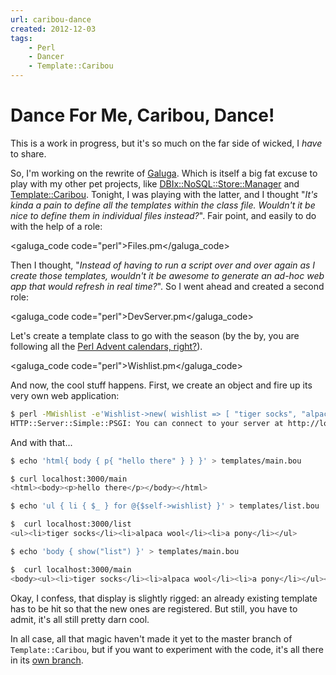 ```yaml
---
url: caribou-dance
created: 2012-12-03
tags:
    - Perl
    - Dancer
    - Template::Caribou
---
```


# Dance For Me, Caribou, Dance!

This is a work in progress, but it's so much on the far side of wicked, I
*have* to share.

So, I'm working on the rewrite of [Galuga](https://github.com/yanick/Galuga).
Which is itself a big fat excuse to play with my other pet projects, like
[DBIx::NoSQL::Store::Manager](cpan) and
[Template::Caribou](http://babyl.dyndns.org/techblog/entry/caribou). Tonight,
I was playing with the latter, and I thought "*It's kinda a pain to define all
the templates within the class file. Wouldn't it be nice to define them in
individual files instead?*".  Fair point, and easily to do with the help of a
role:

<galuga_code code="perl">Files.pm</galuga_code>

Then I thought, "*Instead of having to run a script over and over again as
I create those templates, wouldn't it be awesome to generate an ad-hoc web app
that would refresh in real time?*". So I went ahead and created a second role:

<galuga_code code="perl">DevServer.pm</galuga_code>

Let's create a template class to go with the season (by the by, you are
following all the [Perl Advent calendars, right?](http://perlnews.org/2012/12/advent-calendars/)).

<galuga_code code="perl">Wishlist.pm</galuga_code>

And now, the cool stuff happens. First, we create an object and fire up its
very own web application:

```bash
$ perl -MWishlist -e'Wishlist->new( wishlist => [ "tiger socks", "alpaca wool", "a pony" ])->dev_server'
HTTP::Server::Simple::PSGI: You can connect to your server at http://localhost:3000/
```

And with that...

```bash
$ echo 'html{ body { p{ "hello there" } } }' > templates/main.bou

$ curl localhost:3000/main
<html><body><p>hello there</p></body></html>

$ echo 'ul { li { $_ } for @{$self->wishlist} }' > templates/list.bou

$  curl localhost:3000/list
<ul><li>tiger socks</li><li>alpaca wool</li><li>a pony</li></ul>

$ echo 'body { show("list") }' > templates/main.bou 

$  curl localhost:3000/main
<body><ul><li>tiger socks</li><li>alpaca wool</li><li>a pony</li></ul></body>
```

Okay, I confess, that display is slightly rigged: an already existing template has to be
hit so that the new ones are registered. But still, you have to admit, it's
all still pretty darn cool.

In all case, all that magic haven't made it yet to the master branch of
`Template::Caribou`, but if you want to experiment with the code, it's all
there in its [own
branch](https://github.com/yanick/Template-Caribou/tree/dance-like-a-madman).

